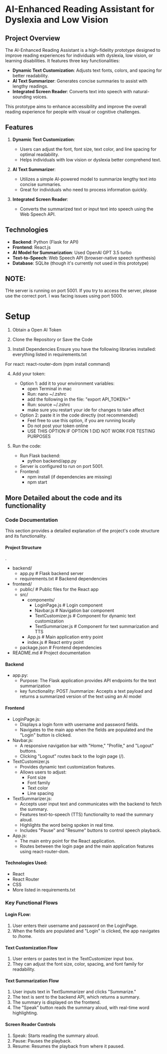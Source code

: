 # AI-Enhanced Reading Assistant for Dyslexia and Low Vision

## Project Overview
The AI-Enhanced Reading Assistant is a high-fidelity prototype designed to improve reading experiences for individuals with dyslexia, low vision, or learning disabilities. It features three key functionalities:
- **Dynamic Text Customization**: Adjusts text fonts, colors, and spacing for better readability.
- **AI Text Summarizer**: Generates concise summaries to assist with lengthy readings.
- **Integrated Screen Reader**: Converts text into speech with natural-sounding voices.

This prototype aims to enhance accessibility and improve the overall reading experience for people with visual or cognitive challenges.

## Features
1. **Dynamic Text Customization**:
    - Users can adjust the font, font size, text color, and line spacing for optimal readability.
    - Helps individuals with low vision or dyslexia better comprehend text.

2. **AI Text Summarizer**:
    - Utilizes a simple AI-powered model to summarize lengthy text into concise summaries.
    - Great for individuals who need to process information quickly.

3. **Integrated Screen Reader**:
    - Converts the summarized text or input text into speech using the Web Speech API.

## Technologies
- **Backend**: Python (Flask for API)
- **Frontend**: React.js
- **AI Model for Summarization**: Used OpenAI GPT 3.5 turbo
- **Text-to-Speech**: Web Speech API (browser-native speech synthesis)
- **Database**: SQLite (though it's currently not used in this prototype)

## NOTE:
THe server is running on port 5001. 
If you try to access the server, please use the correct port. 
I was facing issues using port 5000.


# Setup
1. Obtain a Open AI Token

2. Clone the Repository or Save the Code

3. Install Dependencies
Ensure you have the following libraries installed:
everything listed in requirements.txt

For react:
react-router-dom (npm install command)

4. Add your token:
    - Option 1: add it to your environment variables:
        - open Terminal in mac
        - Run: nano ~/.zshrc
        - add the following in the file: "export API_TOKEN=<token>"
        - Run: source ~/.zshrc
        - make sure you restart your ide for changes to take affect
    - Option 2: paste it in the code directly (not recommended)
        - Feel free to use this option, if you are running locally
        - Do not post your token online
        - USE THIS OPTION IF OPTION 1 DID NOT WORK FOR TESTING PURPOSES

5. Run the code:
    - Run Flask backend:  
        - python backend/app.py
    - Server is configured to run on port 5001.
    - Frontend:  
        - npm install (if dependencies are missing)  
        - npm start


## More Detailed about the code and its functionality

### Code Documentation
This section provides a detailed explanation of the project's code structure and its functionality.
#### Project Structure
.  
- backend/
    - app.py       # Flask backend server
    - requirements.txt   # Backend dependencies  
- frontend/  
    - public/            # Public files for the React app  
    - src/  
        - components/  
            - LoginPage.js        # Login component  
            - Navbar.js           # Navigation bar component  
            - TextCustomizer.js   # Component for dynamic text customization  
            - TextSummarizer.js   # Component for text summarization and TTS  
        - App.js                  # Main application entry point  
        - index.js                # React entry point  
    - package.json       # Frontend dependencies  
- README.md              # Project documentation  

#### Backend
- app.py:
    - Purpose: The Flask application provides API endpoints for the text summarization
    - key functionality: POST /summarize: Accepts a text payload and returns a summarized version of the text using an AI model

#### Frontend
- LoginPage.js:
    - Displays a login form with username and password fields.
    - Navigates to the main app when the fields are populated and the "Login" button is clicked.
- Navbar.js:
    - A responsive navigation bar with "Home," "Profile," and "Logout" buttons.
    - Clicking "Logout" routes back to the login page (/).
- TextCustomizer.js
    - Provides dynamic text customization features.
    - Allows users to adjust:
        - Font size
        - Font family
        - Text color
        - Line spacing
- TextSummarizer.js:
    - Accepts user input text and communicates with the backend to fetch the summary.
    - Features text-to-speech (TTS) functionality to read the summary aloud.
    - Highlights the word being spoken in real time.
    - Includes "Pause" and "Resume" buttons to control speech playback.
- App.js:
    - The main entry point for the React application.
    - Routes between the login page and the main application features using react-router-dom.

#### Technologies Used:
- React
- React Router
- CSS
- More listed in requirements.txt


### Key Functional Flows
#### Login FLow:
1. User enters their username and password on the LoginPage.
2. When the fields are populated and "Login" is clicked, the app navigates to /home.

#### Text Customization Flow
1. User enters or pastes text in the TextCustomizer input box.
2. They can adjust the font size, color, spacing, and font family for readability.

#### Text Summarization Flow
1. User inputs text in TextSummarizer and clicks "Summarize."
2. The text is sent to the backend API, which returns a summary.
3. The summary is displayed on the frontend.
4. The "Speak" button reads the summary aloud, with real-time word highlighting.

#### Screen Reader Controls
1. Speak: Starts reading the summary aloud.
2. Pause: Pauses the playback.
3. Resume: Resumes the playback from where it paused.


